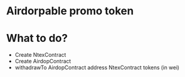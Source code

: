 # Airdorpable promo token

# What to do?

+ Create NtexContract
+ Create AirdopContract
+ withadrawTo AirdopContract address NtexContract tokens (in wei)
